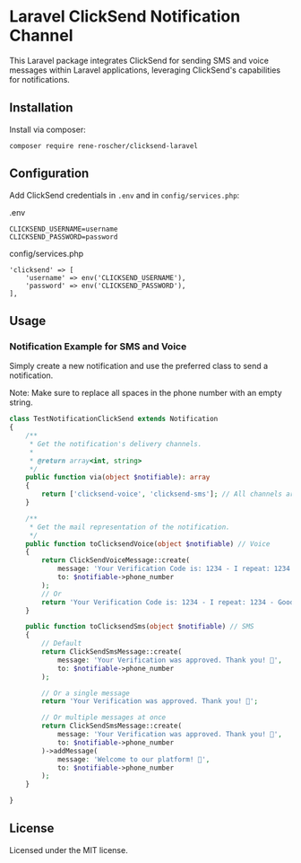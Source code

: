 # Laravel ClickSend Notification Channel

This Laravel package integrates ClickSend for sending SMS and voice messages within Laravel applications, leveraging ClickSend's capabilities for notifications.

## Installation

Install via composer:

```
composer require rene-roscher/clicksend-laravel
```

## Configuration

Add ClickSend credentials in `.env` and in `config/services.php`:

.env
```
CLICKSEND_USERNAME=username
CLICKSEND_PASSWORD=password
```

config/services.php
```
'clicksend' => [
	'username' => env('CLICKSEND_USERNAME'),
	'password' => env('CLICKSEND_PASSWORD'),
],
```

## Usage

### Notification Example for SMS and Voice

Simply create a new notification and use the preferred class to send a notification.

Note: Make sure to replace all spaces in the phone number with an empty string.

```php
class TestNotificationClickSend extends Notification
{
    /**
     * Get the notification's delivery channels.
     *
     * @return array<int, string>
     */
    public function via(object $notifiable): array
    {
        return ['clicksend-voice', 'clicksend-sms']; // All channels are automatically registered by default
    }

    /**
     * Get the mail representation of the notification.
     */
    public function toClicksendVoice(object $notifiable) // Voice
    {
        return ClickSendVoiceMessage::create(
            message: 'Your Verification Code is: 1234 - I repeat: 1234 - Goodbye!',
            to: $notifiable->phone_number
        );
        // Or
        return 'Your Verification Code is: 1234 - I repeat: 1234 - Goodbye!';
    }

    public function toClicksendSms(object $notifiable) // SMS
    {
        // Default
        return ClickSendSmsMessage::create(
            message: 'Your Verification was approved. Thank you! 🎉',
            to: $notifiable->phone_number
        );

        // Or a single message
        return 'Your Verification was approved. Thank you! 🎉';

        // Or multiple messages at once
        return ClickSendSmsMessage::create(
            message: 'Your Verification was approved. Thank you! 🎉',
            to: $notifiable->phone_number
        )->addMessage(
            message: 'Welcome to our platform! 🎉',
            to: $notifiable->phone_number
        );
    }

}
```

## License

Licensed under the MIT license.
